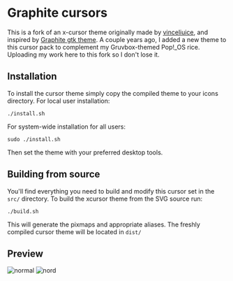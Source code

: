 # Graphite cursors
This is a fork of an x-cursor theme originally made by [vinceliuice](https://github.com/vinceliuice), and inspired by [Graphite gtk theme](https://github.com/vinceliuice/Graphite-gtk-theme).
A couple years ago, I added a new theme to this cursor pack to complement my Gruvbox-themed Pop!_OS rice. Uploading my work here to this fork so I don't lose it.

## Installation
To install the cursor theme simply copy the compiled theme to your icons
directory. For local user installation:

```
./install.sh
```

For system-wide installation for all users:

```
sudo ./install.sh
```

Then set the theme with your preferred desktop tools.

## Building from source
You'll find everything you need to build and modify this cursor set in
the `src/` directory. To build the xcursor theme from the SVG source
run:

```
./build.sh
```

This will generate the pixmaps and appropriate aliases.
The freshly compiled cursor theme will be located in `dist/`

## Preview
![normal](preview-normal.png)
![nord](preview-nord.png)
